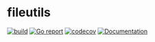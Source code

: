 # fileutils

[![build](https://github.com/russtone/fileutils/actions/workflows/build.yml/badge.svg)](https://github.com/russtone/fileutils/actions/workflows/build.yml)
[![Go report](https://goreportcard.com/badge/github.com/russtone/fileutils)](https://goreportcard.com/report/github.com/russtone/fileutils)
[![codecov](https://codecov.io/gh/russtone/fileutils/branch/main/graph/badge.svg?token=ECk6XZKy9r)](https://codecov.io/gh/russtone/fileutils)
[![Documentation](https://pkg.go.dev/badge/github.com/russtone/fileutils.svg)](https://pkg.go.dev/github.com/russtone/fileutils)
